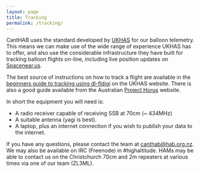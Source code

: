 ```yaml
---
layout: page
title: Tracking
permalink: /tracking/
---
```


CantHAB uses the standard developed by [UKHAS](http://ukhas.org.uk/) for
our balloon telemetry.  This means we can make use of the wide range of
experience UKHAS has to offer, and also use the considerable infrastructure
they have built for tracking balloon flights on-line, including live
position updates on [Spacenear.us](http://spacenear.us/tracker/).

The best source of instructions on how to track a flight are available
in the [beginners guide to tracking using dl-fldigi](http://ukhas.org.uk/guides:tracking_guide)
on the UKHAS website.  There is also a good guide available from the
Australian [Project Horus](http://projecthorus.org/index.php/tracking/)
website.

In short the equipment you will need is:

* A radio receiver capable of receiving SSB at 70cm (~ 434MHz)
* A suitable antenna (yagi is best).
* A laptop, plus an internet connection if you wish to publish your data
  to the internet.

If you have any questions, please contact the team at canthab@hab.org.nz.
We may also be available on IRC (Freenode) in #highaltitude.  HAMs may be able
to contact us on the Christchurch 70cm and 2m repeaters at various times via
one of our team (ZL3ML).
